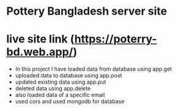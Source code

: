 # Pottery Bangladesh server site
# live site link (https://poterry-bd.web.app/)
- In this project I have loaded data from database using app.get
- uploaded data to database using app.post
- updated existing data using app.put
- deleted data using app.delete
- also loaded data of a specific email
- used cors and used mongodb for database 
